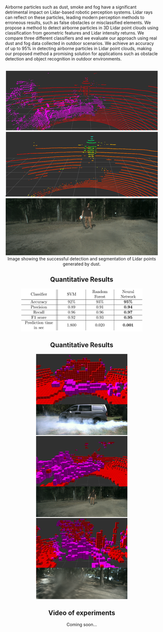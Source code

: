 Airborne particles such as dust, smoke and fog have a significant detrimental impact on Lidar-based robotic perception systems. Lidar rays can reflect on these particles, leading modern perception methods to erroneous results, such as false obstacles or misclassified elements. We propose a method to detect airborne particles in 3D Lidar point clouds using classification from geometric features and Lidar intensity returns. We compare three different classifiers and we evaluate our approach using real dust and fog data collected in outdoor scenarios. We achieve an accuracy of up to 95% in detecting airborne particles in Lidar point clouds, making our proposed method a promising solution for applications such as obstacle detection and object recognition in outdoor environments. 
<br/>
<br/>

<center>
<img src="imgs/pcl_seg.png" alt="DustSegmentation" width="500px"/>
<br/>
Image showing the successful detection and segmentation of Lidar points generated by dust.
<br/>

<h2>Quantitative Results</h2>

<img src="imgs/results.png" alt="Results" width="400px"/>

<h2>Quantitative Results</h2>

<img src="imgs/fog_pred.png" alt="FogPrediction" width="300px"/>

<img src="imgs/dust_pred.png" alt="DustPrediction" width="300px"/>

<img src="imgs/dust_natural_pred.png" alt="DustNaturalPrediction" width="300px"/>

<h2>Video of experiments</h2>

Coming soon...
<!-- 
<br/>
<br/>
<div class="embed-container">
  <iframe
      src="https://www.youtube.com/embed/lI7oN7lyIb4"
      width="600"
      height="338"
      frameborder="0"
      allowfullscreen="">
  </iframe>
</div> -->
